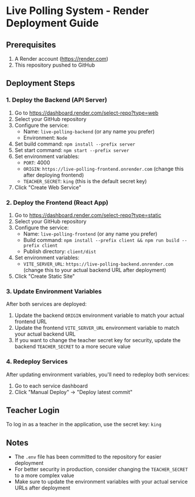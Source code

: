# Live Polling System - Render Deployment Guide

## Prerequisites
1. A Render account (https://render.com)
2. This repository pushed to GitHub

## Deployment Steps

### 1. Deploy the Backend (API Server)

1. Go to https://dashboard.render.com/select-repo?type=web
2. Select your GitHub repository
3. Configure the service:
   - Name: `live-polling-backend` (or any name you prefer)
   - Environment: `Node`
4. Set build command: `npm install --prefix server`
5. Set start command: `npm start --prefix server`
6. Set environment variables:
   - `PORT`: 4000
   - `ORIGIN`: `https://live-polling-frontend.onrender.com` (change this after deploying frontend)
   - `TEACHER_SECRET`: `king` (this is the default secret key)
7. Click "Create Web Service"

### 2. Deploy the Frontend (React App)

1. Go to https://dashboard.render.com/select-repo?type=static
2. Select your GitHub repository
3. Configure the service:
   - Name: `live-polling-frontend` (or any name you prefer)
   - Build command: `npm install --prefix client && npm run build --prefix client`
   - Publish directory: `client/dist`
4. Set environment variables:
   - `VITE_SERVER_URL`: `https://live-polling-backend.onrender.com` (change this to your actual backend URL after deployment)
5. Click "Create Static Site"

### 3. Update Environment Variables

After both services are deployed:

1. Update the backend `ORIGIN` environment variable to match your actual frontend URL
2. Update the frontend `VITE_SERVER_URL` environment variable to match your actual backend URL
3. If you want to change the teacher secret key for security, update the backend `TEACHER_SECRET` to a more secure value

### 4. Redeploy Services

After updating environment variables, you'll need to redeploy both services:
1. Go to each service dashboard
2. Click "Manual Deploy" → "Deploy latest commit"

## Teacher Login

To log in as a teacher in the application, use the secret key: `king`

## Notes
- The `.env` file has been committed to the repository for easier deployment
- For better security in production, consider changing the `TEACHER_SECRET` to a more complex value
- Make sure to update the environment variables with your actual service URLs after deployment
